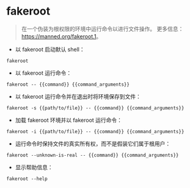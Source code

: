 # fakeroot

> 在一个伪装为根权限的环境中运行命令以进行文件操作。
> 更多信息：<https://manned.org/fakeroot.1>。

- 以 fakeroot 启动默认 shell：

`fakeroot`

- 以 fakeroot 运行命令：

`fakeroot -- {{command}} {{command_arguments}}`

- 以 fakeroot 运行命令并在退出时将环境保存到文件：

`fakeroot -s {{path/to/file}} -- {{command}} {{command_arguments}}`

- 加载 fakeroot 环境并以 fakeroot 运行命令：

`fakeroot -i {{path/to/file}} -- {{command}} {{command_arguments}}`

- 运行命令时保持文件的真实所有权，而不是假装它们属于根用户：

`fakeroot --unknown-is-real -- {{command}} {{command_arguments}}`

- 显示帮助信息：

`fakeroot --help`